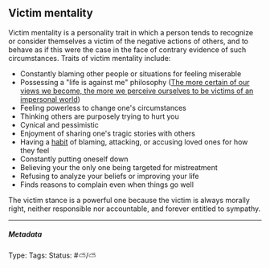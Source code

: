 ## Victim mentality

Victim mentality is a personality trait in which a person tends to recognize or consider themselves a victim of the negative actions of others, and to behave as if this were the case in the face of contrary evidence of such circumstances. Traits of victim mentality include:

* Constantly blaming other people or situations for feeling miserable
* Possessing a "life is against me" philosophy ([The more certain of our views we become, the more we perceive ourselves to be victims of an impersonal world](The%20more%20certain%20of%20our%20views%20we%20become,%20the%20more%20we%20perceive%20ourselves%20to%20be%20victims%20of%20an%20impersonal%20world.md))
* Feeling powerless to change one's circumstances
* Thinking others are purposely trying to hurt you
* Cynical and pessimistic 
* Enjoyment of sharing one's tragic stories with others
* Having a [habit](Habit.md) of blaming, attacking, or accusing loved ones for how they feel
* Constantly putting oneself down
* Believing your the only one being targeted for mistreatment
* Refusing to analyze your beliefs or improving your life
* Finds reasons to complain even when things go well

The victim stance is a powerful one because the victim is always morally right, neither responsible nor accountable, and forever entitled to sympathy.

---

##### Metadata

Type: 
Tags:
Status: #⛅️/⛅️
